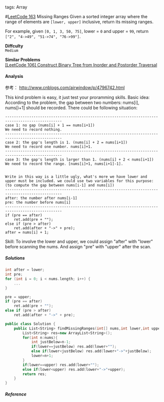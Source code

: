 tags: Array

#[LeetCode 163] Missing Ranges
Given a sorted integer array where the range of elements are `[lower, upper]` inclusive, return its missing ranges.

For example, given `[0, 1, 3, 50, 75]`, lower = `0` and upper = `99`, return `["2", "4->49", "51->74", "76->99"]`.


**Diffculty**  
`Medium`

**Similar Problems**  
[[LeetCode 106] Construct Binary Tree from Inorder and Postorder Traversal]()


#### Analysis

参考：
http://www.cnblogs.com/airwindow/p/4796742.html

This kind problem is easy, it just test your proramming skills.
Basic idea:
According to the problem, the gap between two numbers: nums[i], nums[i+1] should be recorded.
There could be following situation:

    ------------------------------------------------------------------------------------------------
    case 1: no gap (nums[i] + 1 == nums[i+1])
    We need to record nothing.
    ------------------------------------------------------------------------------------------------
    case 2: the gap's length is 1. (nums[i] + 2 = nums[i+1])
    We need to record one number. nums[i]+1.
    ------------------------------------------------------------------------------------------------
    case 3: the gap's length is larger than 1. (nums[i] + 2 < nums[i+1])
    We need to record the range. [nums[i]+1, nums[i+1]-1].


    Write in this way is a little ugly, what's more we have lower and upper must be included. we could use two variables for this purpose: (to compute the gap between nums[i-1] and nums[i])
    ------------------------------------------------------------------------------------------------
    after: the number after nums[i-1]
    pre: the number before nums[i]
    ------------------------------------------------------------------------------------------------
    if (pre == after) 
        ret.add(pre + "");
    else if (pre > after)
        ret.add(after + "->" + pre);
    after = nums[i] + 1;

Skill:
To involve the lower and upper, we could assign "after" with "lower" before scanning the nums. And assign "pre" with "upper" after the scan. 


##### Solutions

```cpp
int after = lower;
int pre;
for (int i = 0; i < nums.length; i++) {
    ...
}

pre = upper;
if (pre == after) 
    ret.add(pre + "");
else if (pre > after)
    ret.add(after + "->" + pre);

public class Solution {
    public List<String> findMissingRanges(int[] nums,int lower,int upper){
        List<String> res=new ArrayList<String>();
        for(int n:nums){
            int justBelow=n-1;
            if(lower==justBelow) res.add(lower+"");
            else if(lower<justBelow) res.add(lower+"->"+justBelow);
            lower=n+1;
        }
        if(lower==upper) res.add(lower+"");
        else if(lower<upper) res.add(lower+"->"+upper);
        return res;
    }
}
```

##### Reference

[LeetCode 163]:https://leetcode.com/problems/missing-ranges